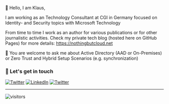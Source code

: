 👋 Hello, I am Klaus,

I am working as an Technology Consultant at CGI in Germany focused on Identity- and Security topics with Microsoft Technology

From time to time I work as an author for various publications or for other journalistic activities. Check my private tech blog (hosted here on GitHub Pages) for more details: https://nothingbutcloud.net

💬 You are welcome to ask me about Active Directory (AAD or On-Premises) or Zero Trust and Hybrid Setup Scenarios (e.g. synchronization)

### 📢 Let's get in touch

<a href="https://twitter.com/klabiers" target="_blank"><img src="https://img.shields.io/twitter/follow/klabiers?label=Follow" alt="Twitter"></a>
<a href="https://www.linkedin.com/in/klaus-bierschenk-452a40153" target="_blank"><img src="https://img.shields.io/badge/Klaus.B-blue?style=flat-square&logo=Linkedin&logoColor=white" alt="LinkedIn"></a>
<a href="mailto:klaus@NothingButCloud.net" target="_blank"><img src="https://img.shields.io/badge/%F0%9F%93%AC-Email-darkgreen" alt="Twitter"></a>

___
![visitors](https://visitor-badge.laobi.icu/badge?page_id=klabier.klabier)